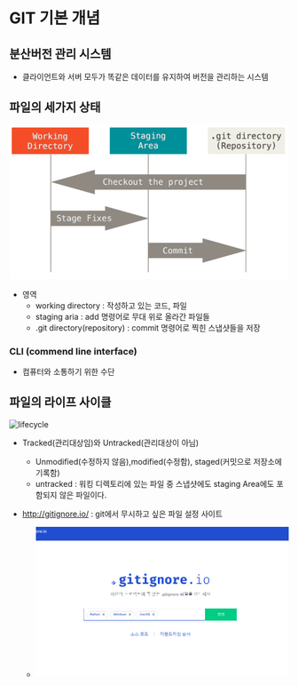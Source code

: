 # GIT 기본 개념

## 분산버전 관리 시스템
- 클라이언트와 서버 모두가 똑같은 데이터를 유지하여 버전을 관리하는 시스템

## 파일의 세가지 상태

![areas](../assets/areas.png)

- 영역
    - working directory : 작성하고 있는 코드, 파일
    - staging aria : add 명령어로 무대 위로 올라간 파일들
    - .git directory(repository) : commit 명령어로 찍힌 스냅샷들을 저장

### CLI (commend line interface)
- 컴퓨터와 소통하기 위한 수단

## 파일의 라이프 사이클
![lifecycle](https://git-scm.com/book/ko/v2/images/lifecycle.png)

- Tracked(관리대상임)와 Untracked(관리대상이 아님)
    - Unmodified(수정하지 않음),modified(수정함), staged(커밋으로 저장소에 기록함)
    - untracked : 워킹 디렉토리에 있는 파일 중 스냅샷에도 staging Area에도 포함되지 않은 파일이다.
    

- http://gitignore.io/ : git에서 무시하고 싶은 파일 설정 사이트
    - ![git_ignore_files](../assets/git_ignore_files.png)